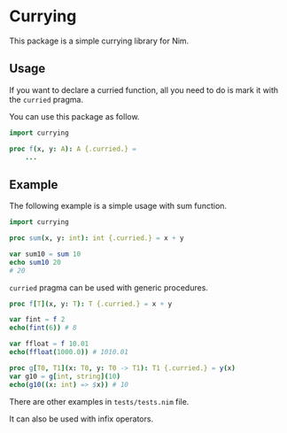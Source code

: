 # Currying

This package is a simple currying library for Nim.

## Usage

If you want to declare a curried function,  all you need to do is mark it with the  `curried` pragma.

You can use this package as follow.

```nim
import currying

proc f(x, y: A): A {.curried.} =
	...
```

## Example

The following example is a simple usage with sum function.

```nim
import currying

proc sum(x, y: int): int {.curried.} = x + y

var sum10 = sum 10
echo sum10 20
# 20
```



`curried` pragma can be used with generic procedures.

```nim
proc f[T](x, y: T): T {.curried.} = x + y

var fint = f 2
echo(fint(6)) # 8

var ffloat = f 10.01
echo(ffloat(1000.0)) # 1010.01

proc g[T0, T1](x: T0, y: T0 -> T1): T1 {.curried.} = y(x)
var g10 = g[int, string](10)
echo(g10((x: int) => $x)) # 10
```

There are other examples in `tests/tests.nim` file.

It can also be used with infix operators.